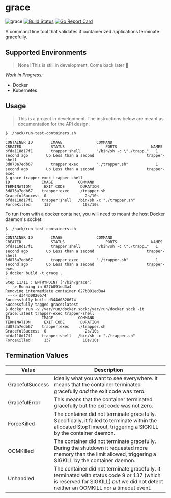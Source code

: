 # grace

![grace](https://github.com/fernandrone/grace/workflows/grace/badge.svg)
[![Build Status](https://cloud.drone.io/api/badges/fernandrone/grace/status.svg)](https://cloud.drone.io/fernandrone/grace)
[![Go Report Card](https://goreportcard.com/badge/github.com/fernandrone/grace)](https://goreportcard.com/report/github.com/fernandrone/grace)

A command line tool that validates if containerized applications terminate gracefully.

## Supported Environments

> None! This is still in development. Come back later 🚧

_Work in Progress:_

* Docker
* Kubernetes

## Usage

> This is a project in development. The instructions below are meant as documentation for the API design.

```console
$ ./hack/run-test-containers.sh
...
CONTAINER ID        IMAGE               COMMAND                   CREATED             STATUS                  PORTS               NAMES
bfda118d17f1        trapper:shell       "/bin/sh -c \"./trapp…"   1 second ago        Up Less than a second                       trapper-shell
3d873a7edb67        trapper:exec        "./trapper.sh"            1 second ago        Up Less than a second                       trapper-exec
$ grace trapper-exec trapper-shell
ID              IMAGE           COMMAND                         TERMINATION      EXIT CODE       DURATION 
3d873a7edb67    trapper:exec    ./trapper.sh                    GracefulSuccess  0                 2s/10s
bfda118d17f1    trapper:shell   /bin/sh -c "./trapper.sh"       ForceKilled      137              10s/10s
```

To run from with a docker container, you will need to mount the host Docker daemon's socket:

```console:
$ ./hack/run-test-containers.sh
...
CONTAINER ID        IMAGE               COMMAND                   CREATED             STATUS                  PORTS               NAMES
bfda118d17f1        trapper:shell       "/bin/sh -c \"./trapp…"   1 second ago        Up Less than a second                       trapper-shell
3d873a7edb67        trapper:exec        "./trapper.sh"            1 second ago        Up Less than a second                       trapper-exec
$ docker build -t grace .
...
Step 11/11 : ENTRYPOINT ["/bin/grace"]
 ---> Running in 627b091ed3a4
Removing intermediate container 627b091ed3a4
 ---> d344d0820674
Successfully built d344d0820674
Successfully tagged grace:latest
$ docker run -v /var/run/docker.sock:/var/run/docker.sock -it grace:latest trapper-exec trapper-shell
ID              IMAGE           COMMAND                         TERMINATION      EXIT CODE       DURATION 
3d873a7edb67    trapper:exec    ./trapper.sh                    GracefulSuccess  0                 2s/10s
bfda118d17f1    trapper:shell   /bin/sh -c "./trapper.sh"       ForceKilled      137              10s/10s
```

## Termination Values

| Value           | Description                                                                                                                                                                         |
| --------------- | ----------------------------------------------------------------------------------------------------------------------------------------------------------------------------------- |
| GracefulSuccess | Ideally what you want to see everywhere. It means that the container terminated gracefully *and* the exit code was zero.                                                            |
| GracefulError   | This means that the container terminated gracefully but the exit code was not zero.                                                                                                 |
| ForceKilled     | The container did not terminate gracefully. Specifically, it failed to terminate within the allocated StopTimeout, triggering a SIGKILL by the container daemon.                    |
| OOMKilled       | The container did not terminate gracefully. During the shutdown it requested more memory than the limit allowed, triggering a SIGKILL by the container daemon.                      |
| Unhandled       | The container did not terminate gracefully. It terminated with status code 9 or 137 (which is reserved for SIGKILL) _but_ we did not detect neither an OOMKILL nor a timeout event. |

